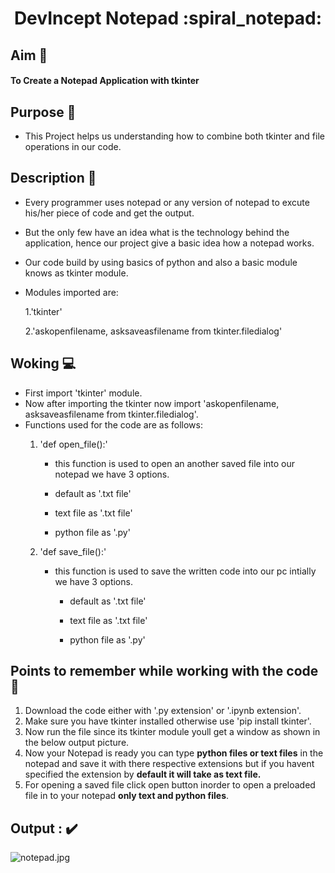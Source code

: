 <h1 align="center"> DevIncept Notepad :spiral_notepad: </h1>

## Aim :dart:

#### To Create a Notepad Application with tkinter

## Purpose :thinking:

- This Project helps us understanding how to combine both tkinter and file operations in our code.

## Description :bookmark_tabs:

- Every programmer uses notepad or any version of notepad to excute his/her piece of code and get the output.

- But the only few have an idea what is the technology behind the application, hence our project give a basic idea how a notepad works.

- Our code build by using basics of python and also a basic module knows as tkinter module.


- Modules imported are:
     
     1.'tkinter' 
    
     2.'askopenfilename, asksaveasfilename from tkinter.filedialog'

## Woking :computer:

- First import 'tkinter' module.
- Now after importing the tkinter now import 'askopenfilename, asksaveasfilename from tkinter.filedialog'.
- Functions used for the code are as follows:
    1. 'def open_file():'
       
        - this function is used to open an another saved file into our notepad we have 3 options.
         
         - default as '.txt file'
         
         - text file as '.txt file'
         
         - python file as '.py'
    
    2. 'def save_file():'
       
       - this function is used to save the written code into our pc intially we have 3 options.
        
         - default as '.txt file'
        
         - text file as '.txt file'
        
         - python file as '.py'
        

## Points to remember while working with the code :bookmark:

1. Download the code either with '.py extension' or '.ipynb extension'.
2. Make sure you have tkinter installed otherwise use 'pip install tkinter'.
3. Now run the file since its tkinter module youll get a window as shown in the below output picture.
4. Now your Notepad is ready you can type **python files or text files** in the notepad and save it with there respective extensions but if you havent specified the extension by **default it will take as text file.**
5. For opening a saved file click open button inorder to open a preloaded file in to your notepad **only text and python files**.

## Output : :heavy_check_mark:

![notepad.jpg](attachment:notepad.jpg)



